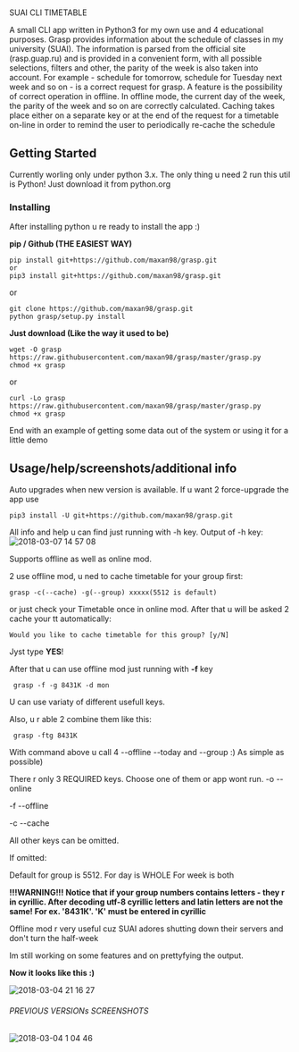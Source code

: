 

# 
SUAI CLI TIMETABLE

A small CLI app written in Python3 for my own use and 4 educational purposes.
Grasp provides information about the schedule of classes in my university (SUAI). The information is parsed from the official site (rasp.guap.ru) and is provided in a convenient form, with all possible selections, filters and other, the parity of the week is also taken into account. For example - schedule for tomorrow, schedule for Tuesday next week and so on - is a correct request for grasp. A feature is the possibility of correct operation in offline. In offline mode, the current day of the week, the parity of the week and so on are correctly calculated.
Caching takes place either on a separate key or at the end of the request for a timetable on-line in order to remind the user to periodically re-cache the schedule


## Getting Started

Currently worling only under python 3.x. The only thing u need 2 run this util is Python! Just download it from python.org

### Installing

After installing python u re ready to install the app :)

**pip / Github (THE EASIEST WAY)**
```
pip install git+https://github.com/maxan98/grasp.git
or
pip3 install git+https://github.com/maxan98/grasp.git
```

or

```
git clone https://github.com/maxan98/grasp.git
python grasp/setup.py install
```
**Just download (Like the way it used to be)**
```
wget -O grasp https://raw.githubusercontent.com/maxan98/grasp/master/grasp.py
chmod +x grasp
```
or

```
curl -Lo grasp https://raw.githubusercontent.com/maxan98/grasp/master/grasp.py
chmod +x grasp
```

End with an example of getting some data out of the system or using it for a little demo

## Usage/help/screenshots/additional info

Auto upgrades when new version is available.
If u want 2 force-upgrade the app use
```
pip3 install -U git+https://github.com/maxan98/grasp.git
```

All info and help u can find just running with -h key.
Output of -h key:
![2018-03-07 14 57 08](https://user-images.githubusercontent.com/24477803/37091064-d99522f0-2217-11e8-97bb-e1efcaa7f266.png)



Supports offline as well as online mod.

2 use offline mod, u ned to cache timetable for your group first:

`grasp -c(--cache) -g(--group) xxxxx(5512 is default)`

or just check your Timetable once in online mod. After that u will be asked 2 cache your tt automatically:

`Would you like to cache timetable for this group? [y/N]`

Jyst type **YES**!

After that u can use offline mod just running with **-f** key

` grasp -f -g 8431К -d mon`

U can use variaty of different usefull keys.

Also, u r able 2 combine them like this:

` grasp -ftg 8431К` 

With command above u call 4 --offline --today and --group :) As simple as possible)

There r only 3 REQUIRED keys. Choose one of them or app wont run.
-o --online

-f --offline

-c --cache

All other keys can be omitted.

If omitted:

Default for group is 5512.
For day is WHOLE
For week is both

**!!!WARNING!!! Notice that if your group numbers contains letters - they r in cyrillic. After decoding utf-8 cyrillic letters and latin letters are not the same! For ex. '8431К'. 'K' must be entered in cyrillic**

Offline mod r very useful cuz SUAI adores shutting down their servers and don't turn the half-week

Im still working on some features and on prettyfying the output.

**Now it looks like this :)**

![2018-03-04 21 16 27](https://user-images.githubusercontent.com/24477803/36948864-e09ae29c-1ff1-11e8-8194-b5a18d942ae8.png)

###### PREVIOUS VERSIONs SCREENSHOTS

![2018-03-04 1 04 46](https://user-images.githubusercontent.com/24477803/36939788-42c074f0-1f48-11e8-9a3f-fc0210a50cd0.png)
